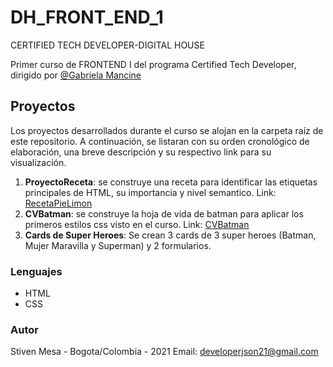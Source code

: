 # DH_FRONT_END_1
CERTIFIED TECH DEVELOPER-DIGITAL HOUSE

Primer curso de FRONTEND I del programa Certified Tech Developer, dirigido por [@Gabriela Mancine](https://github.com/gabimancini)

## Proyectos

Los proyectos desarrollados durante el curso se alojan en la carpeta raíz de este repositorio. A continuación, se listaran con su orden cronológico de elaboración, una breve descripción y su respectivo link para su visualización.
 1. **ProyectoReceta**: se construye una receta para identificar las etiquetas principales de HTML, su importancia y nivel semantico. Link: [RecetaPieLimon](https://developerjson21.github.io/DH_FRONT_END_1/Receta_Lemon_Pie) 
 2. **CVBatman**: se construye la hoja de vida de batman para aplicar los primeros estilos css visto en el curso. Link: [CVBatman](https://developerjson21.github.io/DH_FRONT_END_1/CVBatman)
 3. **Cards de Super Heroes**: Se crean 3 cards de 3 super heroes (Batman, Mujer Maravilla y Superman) y 2 formularios. 

### Lenguajes
 - HTML
 - CSS

### Autor
Stiven Mesa - Bogota/Colombia - 2021
Email: developerjson21@gmail.com


